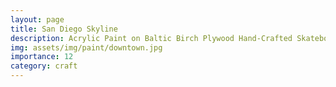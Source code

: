 ```yaml
---
layout: page
title: San Diego Skyline
description: Acrylic Paint on Baltic Birch Plywood Hand-Crafted Skateboard, 2012
img: assets/img/paint/downtown.jpg
importance: 12
category: craft
---
```



